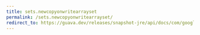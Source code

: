 ```yaml
---
title: sets.newcopyonwritearrayset
permalink: /sets.newcopyonwritearrayset/
redirect_to: https://guava.dev/releases/snapshot-jre/api/docs/com/google/common/collect/Sets.html#newCopyOnWriteArraySet--
---
```

